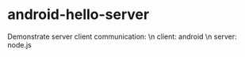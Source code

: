 # android-hello-server
Demonstrate server client communication: \n
client: android \n
server: node.js
